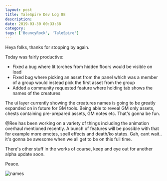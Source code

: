 ```yaml
---
layout: post
title: TaleSpire Dev Log 88
description:
date: 2019-03-30 00:33:38
category:
tags: ['BouncyRock', 'TaleSpire']
---
```


Heya folks, thanks for stopping by again.

Today was fairly productive:

- Fixed a bug where lit torches from hidden floors would be visible on load
- Fixed bug where picking an asset from the panel which was a member of a group would instead pick the first asset from the group
- Added a community requested feature where holding tab shows the names of the creatures

The ui layer currently showing the creatures names is going to be greatly expanded on in future for GM tools. Being able to reveal GM only assets, chests containing pre-prepared assets, GM notes etc. That's gonna be fun.

@Ree has been working on a variety of things including the animation overhaul mentioned recently. A bunch of features will be possible with that for example more emotes, spell effects and death/ko states. Gah, cant wait.. it's gonna be awesome when we all get to be on this full time.

There's other stuff in the works of course, keep and eye out for another alpha update soon.

Peace.

![names](/assets/videos/names.gif)
